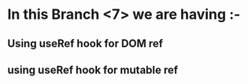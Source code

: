 # In this Branch <7> we are having :-

## Using useRef hook for DOM ref

## using useRef hook for mutable ref

